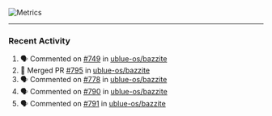 ![Metrics](https://metrics.lecoq.io/KyleGospo?template=classic&base=header%2C%20activity%2C%20community%2C%20repositories%2C%20metadata&base.indepth=false&base.hireable=false&base.skip=false&config.timezone=America%2FLos_Angeles)

---
### Recent Activity
<!--START_SECTION:activity-->
1. 🗣 Commented on [#749](https://github.com/ublue-os/bazzite/issues/749#issuecomment-1960549815) in [ublue-os/bazzite](https://github.com/ublue-os/bazzite)
2. 🎉 Merged PR [#795](https://github.com/ublue-os/bazzite/pull/795) in [ublue-os/bazzite](https://github.com/ublue-os/bazzite)
3. 🗣 Commented on [#778](https://github.com/ublue-os/bazzite/issues/778#issuecomment-1960540281) in [ublue-os/bazzite](https://github.com/ublue-os/bazzite)
4. 🗣 Commented on [#790](https://github.com/ublue-os/bazzite/issues/790#issuecomment-1958653148) in [ublue-os/bazzite](https://github.com/ublue-os/bazzite)
5. 🗣 Commented on [#791](https://github.com/ublue-os/bazzite/issues/791#issuecomment-1958649582) in [ublue-os/bazzite](https://github.com/ublue-os/bazzite)
<!--END_SECTION:activity-->
